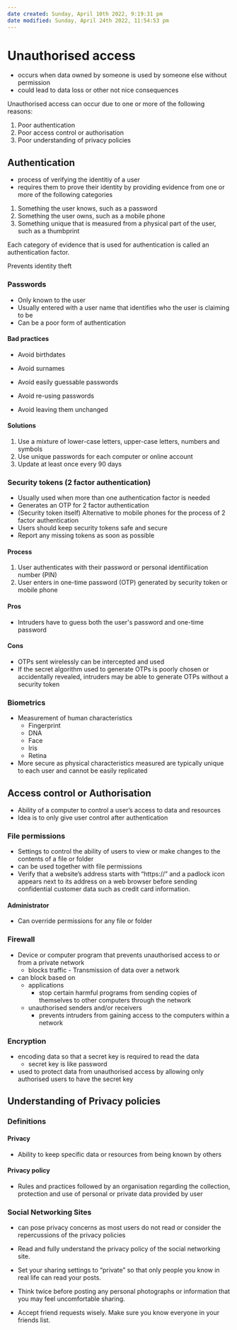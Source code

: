 ```yaml
---
date created: Sunday, April 10th 2022, 9:19:31 pm
date modified: Sunday, April 24th 2022, 11:54:53 pm
---
```


# Unauthorised access

- occurs when data owned by someone is used by someone else without permission
- could lead to data loss or other not nice consequences

Unauthorised access can occur due to one or more of the following reasons:

1. Poor authentication
2. Poor access control or authorisation
3. Poor understanding of privacy policies

## Authentication

- process of verifying the identitiy of a user
- requires them to prove their identity by providing evidence from one or more of the following categories

1. Something the user knows, such as a password
2. Something the user owns, such as a mobile phone
3. Something unique that is measured from a physical part of the user, such as a thumbprint

Each category of evidence that is used for authentication is called an authentication factor.

Prevents identity theft

### Passwords

- Only known to the user
- Usually entered with a user name that identifies who the user is claiming to be
- Can be a poor form of authentication

#### Bad practices

- Avoid birthdates
- Avoid surnames
- Avoid easily guessable passwords

- Avoid re-using passwords
- Avoid leaving them unchanged

#### Solutions

1. Use a mixture of lower-case letters, upper-case letters, numbers and symbols
2. Use unique passwords for each computer or online account
3. Update at least once every 90 days

### Security tokens (2 factor authentication)

- Usually used when more than one authentication factor is needed
 - Generates an OTP for 2 factor authentication
 - (Security token itself) Alternative to mobile phones for the process of 2 factor authentication
 - Users should keep security tokens safe and secure
 - Report any missing tokens as soon as possible

#### Process

1. User authenticates with their password or personal identifiication number (PIN)
2. User enters in one-time password (OTP) generated by security token or mobile phone

#### Pros

- Intruders have to guess both the user's password and one-time password

#### Cons

- OTPs sent wirelessly can be intercepted and used
- If the secret algorithm used to generate OTPs is poorly chosen or accidentally revealed, intruders may be able to generate OTPs without a security token

### Biometrics

- Measurement of human characteristics
	- Fingerprint
	- DNA
	- Face
	- Iris
	- Retina
- More secure as physical characteristics measured are typically unique to each user and cannot be easily replicated

## Access control or Authorisation

- Ability of a computer to control a user’s access to data and resources
- Idea is to only give user control after authentication

### File permissions

- Settings to control the ability of users to view or make changes to the contents of a file or folder
- can be used together with file permissions
- Verify that a website’s address starts with “https://” and a padlock icon appears next to its address on a web browser before sending confidential customer data such as credit card information.

#### Administrator

- Can override permissions for any file or folder

### Firewall

- Device or computer program that prevents unauthorised access to or from a private network
	- blocks traffic - Transmission of data over a network
- can block based on
	- applications
		- stop certain harmful programs from sending copies of themselves to other computers through the network
	- unauthorised senders and/or receivers
		- prevents intruders from gaining access to the computers within a network

### Encryption

- encoding data so that a secret key is required to read the data
	- secret key is like password
- used to protect data from unauthorised access by allowing only authorised users to have the secret key

## Understanding of Privacy policies

### Definitions

#### Privacy

- Ability to keep specific data or resources from being known by others

#### Privacy policy

- Rules and practices followed by an organisation regarding the collection, protection and use of personal or private data provided by user

### Social Networking Sites

- can pose privacy concerns as most users do not read or consider the repercussions of the privacy policies

- Read and fully understand the privacy policy of the social networking site.
- Set your sharing settings to “private” so that only people you know in real life can read your posts.
- Think twice before posting any personal photographs or information that you may feel uncomfortable sharing.
- Accept friend requests wisely. Make sure you know everyone in your friends list.
